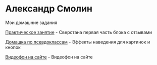 
# Александр Смолин
Мои домашние задания

[Практическое занятие](https://wwwebit.github.io/praktika/ "Верстка сайта") - Сверстана первая часть блока с отзывами

[Домашка по псевдоклассам](https://wwwebit.github.io/psevdo/ "Псевдоклассы") - Эффекты наведения для картинок и кнопок

[Видеофон на сайте](https://wwwebit.github.io/vide/ "Видеофон") - Видеофон на сайте



